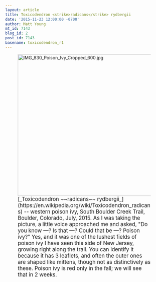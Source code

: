 ```yaml
---
layout: article
title: Toxicodendron <strike>radicans</strike> rydbergii
date: '2015-11-23 12:00:00 -0700'
author: Matt Young
mt_id: 7143
blog_id: 2
post_id: 7143
basename: toxicodendron_r1
---
```

<figure>
<img src="{{ site.baseurl }}/uploads/2015/IMG_830_Poison_Ivy_Cropped_600.jpg" alt="IMG_830_Poison_Ivy_Cropped_600.jpg" width="600" height="450" />
<figcaption markdown="span">
<big>[_Toxicodendron ~~radicans~~ rydbergii_](https://en.wikipedia.org/wiki/Toxicodendron_radicans) -- western poison ivy, South Boulder Creek Trail, Boulder, Colorado, July, 2015. As I was taking the picture, a little voice approached me and asked, "Do you know &mdash;? Is that &mdash;? Could that be &mdash;? Poison ivy?" Yes, and it was one of the lushest fields of poison ivy I have seen this side of New Jersey, growing right along the trail. You can identify it because it has 3 leaflets, and often the outer ones are shaped like mittens, though not as distinctively as these. Poison ivy is red only in the fall; we will see that in 2 weeks.</big>

</figcaption>
</figure>

